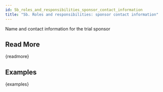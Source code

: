 ```yaml
---
id: 5b_roles_and_responsibilities_sponsor_contact_information
title: "5b. Roles and responsibilities: sponsor contact information"
---
```

Name and contact information for the trial sponsor

## Read More

{readmore}

## Examples

{examples}